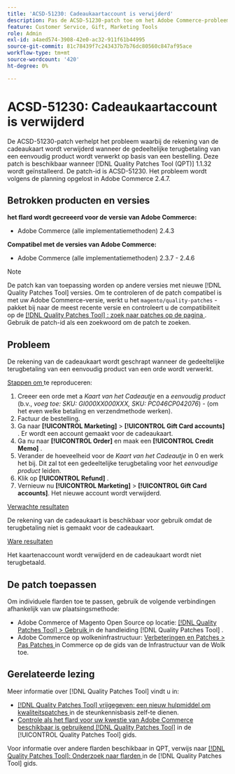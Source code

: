 ```yaml
---
title: 'ACSD-51230: Cadeaukaartaccount is verwijderd'
description: Pas de ACSD-51230-patch toe om het Adobe Commerce-probleem op te lossen, waarbij de rekening van de cadeaukaart wordt verwijderd wanneer de gedeeltelijke terugbetaling van een eenvoudig product wordt verwerkt op basis van een bestelling.
feature: Customer Service, Gift, Marketing Tools
role: Admin
exl-id: a4aed574-3908-42e0-ac32-911f61b44995
source-git-commit: 81c78439f7c243437b7b76dc80560c847af95ace
workflow-type: tm+mt
source-wordcount: '420'
ht-degree: 0%

---
```


# ACSD-51230: Cadeaukaartaccount is verwijderd

De ACSD-51230-patch verhelpt het probleem waarbij de rekening van de cadeaukaart wordt verwijderd wanneer de gedeeltelijke terugbetaling van een eenvoudig product wordt verwerkt op basis van een bestelling. Deze patch is beschikbaar wanneer [!DNL Quality Patches Tool (QPT)] 1.1.32 wordt geïnstalleerd. De patch-id is ACSD-51230. Het probleem wordt volgens de planning opgelost in Adobe Commerce 2.4.7.

## Betrokken producten en versies

**het flard wordt gecreeerd voor de versie van Adobe Commerce:**

* Adobe Commerce (alle implementatiemethoden) 2.4.3

**Compatibel met de versies van Adobe Commerce:**

* Adobe Commerce (alle implementatiemethoden) 2.3.7 - 2.4.6

>[!NOTE]
>
>De patch kan van toepassing worden op andere versies met nieuwe [!DNL Quality Patches Tool] versies. Om te controleren of de patch compatibel is met uw Adobe Commerce-versie, werkt u het `magento/quality-patches` -pakket bij naar de meest recente versie en controleert u de compatibiliteit op de [[!DNL Quality Patches Tool] : zoek naar patches op de pagina ](https://experienceleague.adobe.com/tools/commerce-quality-patches/index.html?lang=nl-NL) . Gebruik de patch-id als een zoekwoord om de patch te zoeken.

## Probleem

De rekening van de cadeaukaart wordt geschrapt wanneer de gedeeltelijke terugbetaling van een eenvoudig product van een orde wordt verwerkt.

<u> Stappen om </u> te reproduceren:

1. Creeer een orde met a *Kaart van het Cadeautje* en a *eenvoudig product* (b.v., *voeg toe: SKU: GI000XX000XXX, SKU: PC046CP042076*) - (om het even welke betaling en verzendmethode werken).
1. Factuur de bestelling.
1. Ga naar **[!UICONTROL Marketing]** > **[!UICONTROL Gift Card accounts]** . Er wordt een account gemaakt voor de cadeaukaart.
1. Ga nu naar **[!UICONTROL Order]** en maak een **[!UICONTROL Credit Memo]** .
1. Verander de hoeveelheid voor de *Kaart van het Cadeautje* in 0 en werk het bij. Dit zal tot een gedeeltelijke terugbetaling voor het *eenvoudige product* leiden.
1. Klik op **[!UICONTROL Refund]** .
1. Vernieuw nu **[!UICONTROL Marketing]** > **[!UICONTROL Gift Card accounts]**. Het nieuwe account wordt verwijderd.

<u> Verwachte resultaten </u>

De rekening van de cadeaukaart is beschikbaar voor gebruik omdat de terugbetaling niet is gemaakt voor de cadeaukaart.

<u> Ware resultaten </u>

Het kaartenaccount wordt verwijderd en de cadeaukaart wordt niet terugbetaald.

## De patch toepassen

Om individuele flarden toe te passen, gebruik de volgende verbindingen afhankelijk van uw plaatsingsmethode:

* Adobe Commerce of Magento Open Source op locatie: [[!DNL Quality Patches Tool]  > Gebruik ](/help/tools/quality-patches-tool/usage.md) in de handleiding [!DNL Quality Patches Tool] .
* Adobe Commerce op wolkeninfrastructuur: [ Verbeteringen en Patches > Pas Patches ](https://experienceleague.adobe.com/docs/commerce-cloud-service/user-guide/develop/upgrade/apply-patches.html?lang=nl-NL) in Commerce op de gids van de Infrastructuur van de Wolk toe.

## Gerelateerde lezing

Meer informatie over [!DNL Quality Patches Tool] vindt u in:

* [[!DNL Quality Patches Tool]  vrijgegeven: een nieuw hulpmiddel om kwaliteitspatches ](https://experienceleague.adobe.com/nl/docs/commerce-knowledge-base/kb/announcements/commerce-announcements/magento-quality-patches-released-new-tool-to-self-serve-quality-patches) in de steunkennisbasis zelf-te dienen.
* [ Controle als het flard voor uw kwestie van Adobe Commerce beschikbaar is gebruikend  [!DNL Quality Patches Tool]](/help/tools/quality-patches-tool/patches-available-in-qpt/check-patch-for-magento-issue-with-magento-quality-patches.md) in de [!UICONTROL Quality Patches Tool] gids.


Voor informatie over andere flarden beschikbaar in QPT, verwijs naar [[!DNL Quality Patches Tool]: Onderzoek naar flarden ](https://experienceleague.adobe.com/tools/commerce-quality-patches/index.html?lang=nl-NL) in de [!DNL Quality Patches Tool] gids.
